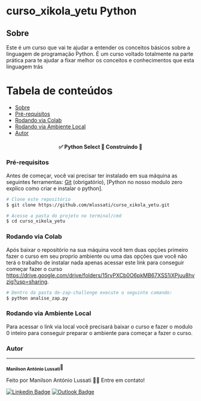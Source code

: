 # curso_xikola_yetu Python


## Sobre

Este é um curso que vai te ajudar a entender os conceitos básicos sobre a linguagem de programação Python. É um curso voltado totalmente na parte prática para te ajudar a fixar melhor os conceitos e conhecimentos que esta linguagem trás 

Tabela de conteúdos
=================
<!--ts-->
   * [Sobre](#Sobre)
   * [Pré-requisitos](#pre-requisitos)
   * [Rodando via Colab](#rodando-via-colab)
   * [Rodando via Ambiente Local](#rodando-ambiente-local)
   * [Autor](#autor)
<!--te-->

<h4 align="center"> 
	✅  Python Select 🚀 Construindo  👷‍
</h4>

### Pré-requisitos

Antes de começar, você vai precisar ter instalado em sua máquina as seguintes ferramentas:
[Git](https://git-scm.com) (obrigatório), [Python no nosso modulo zero explico como criar e instalar o python]. 

```bash
# Clone este repositório
$ git clone https://github.com/mlussati/curso_xikola_yetu.git

# Acesse a pasta do projeto no terminal/cmd
$ cd curso_xikola_yetu
```
### Rodando via Colab

Após baixar o repositório na sua máquina você tem duas opções primeiro fazer o curso em seu proprio ambiente ou uma das opções que você não terá o trabalho de instalar nada 
apenas acessar este link para conseguir começar fazer o curso https://drive.google.com/drive/folders/15rvPXCb0O6pkMB67XSS1iXPjuu8hvzig?usp=sharing. 


```bash
# Dentro da pasta de-zap-challenge execute o seguinte comando:
$ python analise_zap.py
```
### Rodando via Ambiente Local
Para acessar o link via local você precisará baixar o curso e fazer o modulo 0 inteiro para conseguir preparar o ambiente para começar a fazer o curso. 

### Autor
---
 <sub><b>Manilson António Lussati</b></sub></a>🚀</a>


Feito por Manilson António Lussati 👋🏽 Entre em contato!

[![Linkedin Badge](https://img.shields.io/badge/-manilson-blue?style=flat-square&logo=Linkedin&logoColor=white&link=https://www.linkedin.com/in/manilson-lussati/)](https://www.linkedin.com/in/manilson-lussati/) 
[![Outlook Badge](https://img.shields.io/badge/-mlussati@hotmail.com-1E90FF?style=flat-square&logo=Microsoft&logoColor=white&link=mailto:mlussati@hotmail.com)](mailto:mlussati@hotmail.com)
